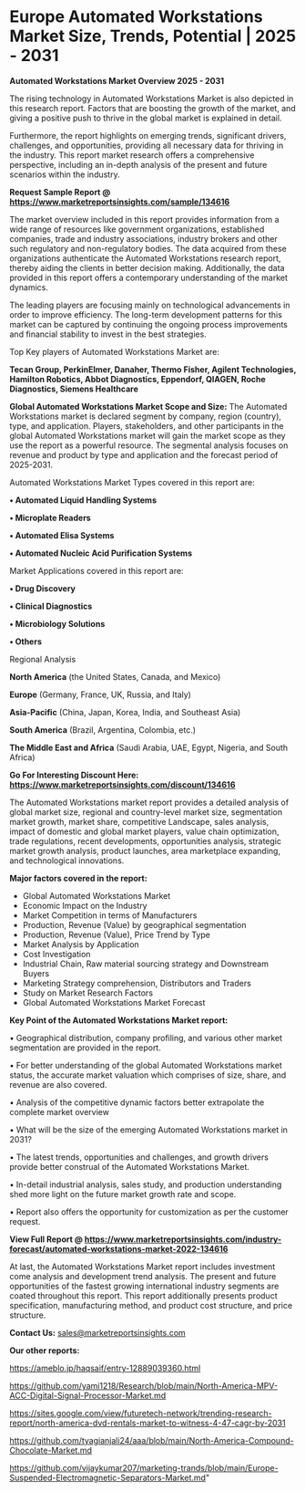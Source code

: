 # Europe Automated Workstations Market Size, Trends, Potential | 2025 - 2031

<Strong> Automated Workstations Market Overview 2025 - 2031</strong>

The rising technology in Automated Workstations Market is also depicted in this research report. Factors that are boosting the growth of the market, and giving a positive push to thrive in the global market is explained in detail.

Furthermore, the report highlights on emerging trends, significant drivers, challenges, and opportunities, providing all necessary data for thriving in the industry. This report market research offers a comprehensive perspective, including an in-depth analysis of the present and future scenarios within the industry.

<strong>Request Sample Report @ <a href=https://www.marketreportsinsights.com/sample/134616>https://www.marketreportsinsights.com/sample/134616</a></strong>

The market overview included in this report provides information from a wide range of resources like government organizations, established companies, trade and industry associations, industry brokers and other such regulatory and non-regulatory bodies. The data acquired from these organizations authenticate the Automated Workstations research report, thereby aiding the clients in better decision making. Additionally, the data provided in this report offers a contemporary understanding of the market dynamics.

The leading players are focusing mainly on technological advancements in order to improve efficiency. The long-term development patterns for this market can be captured by continuing the ongoing process improvements and financial stability to invest in the best strategies.

Top Key players of Automated Workstations Market are:

<strong>Tecan Group, PerkinElmer, Danaher, Thermo Fisher, Agilent Technologies, Hamilton Robotics, Abbot Diagnostics, Eppendorf, QIAGEN, Roche Diagnostics, Siemens Healthcare</strong>

<strong><b>Global Automated Workstations Market Scope and Size:</b></strong>
The Automated Workstations market is declared segment by company, region (country), type, and application. Players, stakeholders, and other participants in the global Automated Workstations market will gain the market scope as they use the report as a powerful resource. The segmental analysis focuses on revenue and product by type and application and the forecast period of 2025-2031.

Automated Workstations Market Types covered in this report are:

<strong>• Automated Liquid Handling Systems

• Microplate Readers

• Automated Elisa Systems

• Automated Nucleic Acid Purification Systems</strong>

Market Applications covered in this report are:

<strong>• Drug Discovery

• Clinical Diagnostics

• Microbiology Solutions

• Others</strong> 

Regional Analysis

<strong>North America</strong> (the United States, Canada, and Mexico)

<strong>Europe</strong> (Germany, France, UK, Russia, and Italy)

<strong>Asia-Pacific</strong> (China, Japan, Korea, India, and Southeast Asia)

<strong>South America</strong> (Brazil, Argentina, Colombia, etc.)

<strong>The Middle East and Africa</strong> (Saudi Arabia, UAE, Egypt, Nigeria, and South Africa)

<strong>Go For Interesting Discount Here: <a href=https://www.marketreportsinsights.com/discount/134616>https://www.marketreportsinsights.com/discount/134616</a></strong>

The Automated Workstations market report provides a detailed analysis of global market size, regional and country-level market size, segmentation market growth, market share, competitive Landscape, sales analysis, impact of domestic and global market players, value chain optimization, trade regulations, recent developments, opportunities analysis, strategic market growth analysis, product launches, area marketplace expanding, and technological innovations.

<strong><b>Major factors covered in the report:</b></strong>
<ul>
  <li>Global Automated Workstations Market </li>
  <li>Economic Impact on the Industry</li>
  <li>Market Competition in terms of Manufacturers</li>
  <li>Production, Revenue (Value) by geographical segmentation</li>
  <li>Production, Revenue (Value), Price Trend by Type</li>
  <li>Market Analysis by Application</li>
  <li>Cost Investigation</li>
  <li>Industrial Chain, Raw material sourcing strategy and Downstream Buyers</li>
  <li>Marketing Strategy comprehension, Distributors and Traders</li>
  <li>Study on Market Research Factors</li>
  <li>Global Automated Workstations Market Forecast</li>
</ul>

<strong><b>Key Point of the Automated Workstations Market report:</b></strong>

• Geographical distribution, company profiling, and various other market segmentation are provided in the report.

• For better understanding of the global Automated Workstations market status, the accurate market valuation which comprises of size, share, and revenue are also covered.

• Analysis of the competitive dynamic factors better extrapolate the complete market overview

• What will be the size of the emerging Automated Workstations market in 2031?

• The latest trends, opportunities and challenges, and growth drivers provide better construal of the Automated Workstations Market.

• In-detail industrial analysis, sales study, and production understanding shed more light on the future market growth rate and scope.

• Report also offers the opportunity for customization as per the customer request.

<strong><b>View Full Report @ <a href=https://www.marketreportsinsights.com/industry-forecast/automated-workstations-market-2022-134616>https://www.marketreportsinsights.com/industry-forecast/automated-workstations-market-2022-134616</a></b></strong>


At last, the Automated Workstations Market report includes investment come analysis and development trend analysis. The present and future opportunities of the fastest growing international industry segments are coated throughout this report. This report additionally presents product specification, manufacturing method, and product cost structure, and price structure.

<strong>Contact Us:</strong>
sales@marketreportsinsights.com

<strong>Our other reports:</strong>

<a href=https://ameblo.jp/haqsaif/entry-12889039360.html>https://ameblo.jp/haqsaif/entry-12889039360.html</a>

<a href=https://github.com/yami1218/Research/blob/main/North-America-MPV-ACC-Digital-Signal-Processor-Market.md>https://github.com/yami1218/Research/blob/main/North-America-MPV-ACC-Digital-Signal-Processor-Market.md</a>

<a href=https://sites.google.com/view/futuretech-network/trending-research-report/north-america-dvd-rentals-market-to-witness-4-47-cagr-by-2031>https://sites.google.com/view/futuretech-network/trending-research-report/north-america-dvd-rentals-market-to-witness-4-47-cagr-by-2031</a>

<a href=https://github.com/tyagianjali24/aaa/blob/main/North-America-Compound-Chocolate-Market.md>https://github.com/tyagianjali24/aaa/blob/main/North-America-Compound-Chocolate-Market.md</a>

<a href=https://github.com/vijaykumar207/marketing-trands/blob/main/Europe-Suspended-Electromagnetic-Separators-Market.md>https://github.com/vijaykumar207/marketing-trands/blob/main/Europe-Suspended-Electromagnetic-Separators-Market.md</a>"

